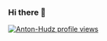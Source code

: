 ### Hi there 👋

[![Anton-Hudz profile views](https://u8views.com/api/v1/github/profiles/98592774/views/day-week-month-total-count.svg)](https://u8views.com/github/Anton-Hudz)
